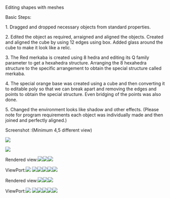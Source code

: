 Editing shapes with meshes

Basic Steps:

1\. Dragged and dropped necessary objects from standard properties.

2\. Edited the object as required, arraigned and aligned the objects. Created and aligned the cube by using 12 edges using box. Added glass around the cube to make it look like a relic.

3\. The Red merkaba is created using 8 hedra and editing its Q family parameter to get a hexahedra structure. Arranging the 8 hexahedra structure to the specific arrangement  to obtain the special structure called merkaba.

4\. The special orange base was created using a cube and then converting it to editable poly so that we can break apart and removing the edges and points to obtain the special structure. Even bridging of the points was also done. 

5\. Changed the environment looks like shadow and other effects. (Please note for program requirements each object was individually made and then joined and perfectly aligned.)

Screenshot :(Minimum 4,5 different view)

![](Image/Aspose.Words.d04963d5-9808-4d93-a715-17a03d4500ae.001.png)



![](Image/Aspose.Words.d04963d5-9808-4d93-a715-17a03d4500ae.002.png)








Rendered view:![](Image/Aspose.Words.d04963d5-9808-4d93-a715-17a03d4500ae.003.png)![](Image/Aspose.Words.d04963d5-9808-4d93-a715-17a03d4500ae.004.png)![](Image/Aspose.Words.d04963d5-9808-4d93-a715-17a03d4500ae.005.png)

ViewPort:![](Image/Aspose.Words.d04963d5-9808-4d93-a715-17a03d4500ae.006.png) ![](Image/Aspose.Words.d04963d5-9808-4d93-a715-17a03d4500ae.007.png)![](Image/Aspose.Words.d04963d5-9808-4d93-a715-17a03d4500ae.008.png)![](Image/Aspose.Words.d04963d5-9808-4d93-a715-17a03d4500ae.009.png)![](Image/Aspose.Words.d04963d5-9808-4d93-a715-17a03d4500ae.010.png)![](Image/Aspose.Words.d04963d5-9808-4d93-a715-17a03d4500ae.011.png)






Rendered view:![](Image/Aspose.Words.d04963d5-9808-4d93-a715-17a03d4500ae.003.png)![](Image/Aspose.Words.d04963d5-9808-4d93-a715-17a03d4500ae.004.png)![](Image/Aspose.Words.d04963d5-9808-4d93-a715-17a03d4500ae.005.png)

ViewPort:![](Image/Aspose.Words.d04963d5-9808-4d93-a715-17a03d4500ae.006.png) ![](Image/Aspose.Words.d04963d5-9808-4d93-a715-17a03d4500ae.007.png)![](Image/Aspose.Words.d04963d5-9808-4d93-a715-17a03d4500ae.008.png)![](Image/Aspose.Words.d04963d5-9808-4d93-a715-17a03d4500ae.009.png)![](Image/Aspose.Words.d04963d5-9808-4d93-a715-17a03d4500ae.010.png)![](Image/Aspose.Words.d04963d5-9808-4d93-a715-17a03d4500ae.011.png)
